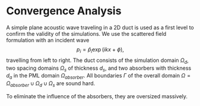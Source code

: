 # Convergence Analysis

A simple plane acoustic wave traveling in a 2D duct is used as a first level to confirm the validity of the simulations.
We use the scattered field formulation with an incident wave
$$ p_i=\hat{p}_i \exp(i kx +\phi), $$
travelling from left to right.
The duct consists of the simulation domain $\Omega_d$, two spacing domains $\Omega_s$ of thickness $d_s$, and two
absorbers with thickness $d_a$ in the PML domain $\Omega_{absorber}$.
All boundaries $\Gamma$ of the overall domain $\Omega=\Omega_{absorber}\cup \Omega_d\cup \Omega_s$ are sound hard.

To eliminate the influence of the absorbers, they are oversized massively.

